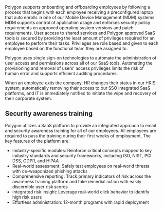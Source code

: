 Polygon supports onboarding and offboarding employees by following a process that begins with each employee receiving a preconfigured laptop that auto enrolls in one of our Mobile Device Management (MDM) systems. MDM supports control of application usage and enforces security policy requirements on approved operating system versions and patch requirements. User access to shared services and Polygon approved SaaS tools is secured by providing the least amount of privileges required for an employee to perform their tasks. Privileges are role based and given to each employee based on the functional team they are assigned to.   

Polygon uses single sign-on technologies to automate the administration of user access and permissions across all of our SaaS tools. Automating the provisioning and removal of users' access privileges limits the risk of human error and supports efficient auditing procedures.

When an employee exits the company, HR changes their status in our HRIS system, automatically removing their access to our SSO integrated SaaS platforms, and IT is immediately notified to initiate the wipe and recovery of their corporate system.  

## Security awareness training

Polygon utilizes a SaaS platform to provide an integrated approach to email and security awareness training for all of our employees. All employees are required to pass the training during their first weeks of employment. The key features of the platform are:
  
- Industry-specific modules: Reinforce critical concepts mapped to key industry standards and security frameworks, including ISO, NIST, PCI DSS, GDPR, and HIPAA
- Real-world assessment:  Safely test employees on real-world threats with de-weaponized phishing attacks
- Comprehensive reporting: Track primary indicators of risk across the awareness training platform and take remedial action with easily discernible user risk scores
- Integrated risk insight: Leverage real-world click behavior to identify high risk users
- Effortless administration: 12-month programs with rapid deployment
